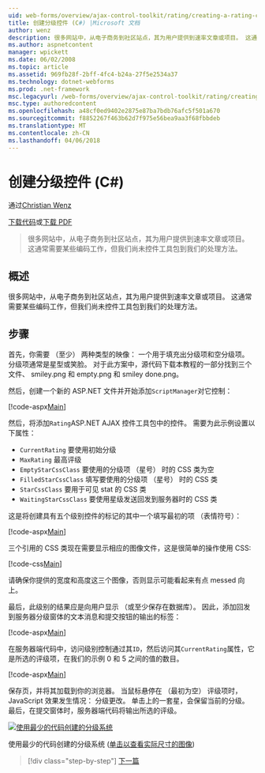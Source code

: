 ```yaml
---
uid: web-forms/overview/ajax-control-toolkit/rating/creating-a-rating-control-cs
title: 创建分级控件 (C#) |Microsoft 文档
author: wenz
description: 很多网站中，从电子商务到社区站点，其为用户提供到速率文章或项目。 这通常需要某些编码工作，但是我们具有...
ms.author: aspnetcontent
manager: wpickett
ms.date: 06/02/2008
ms.topic: article
ms.assetid: 969fb28f-2bff-4fc4-b24a-27f5e2534a37
ms.technology: dotnet-webforms
ms.prod: .net-framework
msc.legacyurl: /web-forms/overview/ajax-control-toolkit/rating/creating-a-rating-control-cs
msc.type: authoredcontent
ms.openlocfilehash: a48cf0ed9402e2875e87ba7bdb76afc5f501a670
ms.sourcegitcommit: f8852267f463b62d7f975e56bea9aa3f68fbbdeb
ms.translationtype: MT
ms.contentlocale: zh-CN
ms.lasthandoff: 04/06/2018
---
```

<a name="creating-a-rating-control-c"></a>创建分级控件 (C#)
====================
通过[Christian Wenz](https://github.com/wenz)

[下载代码](http://download.microsoft.com/download/9/3/f/93f8daea-bebd-4821-833b-95205389c7d0/rating0.cs.zip)或[下载 PDF](http://download.microsoft.com/download/2/d/c/2dc10e34-6983-41d4-9c08-f78f5387d32b/rating0CS.pdf)

> 很多网站中，从电子商务到社区站点，其为用户提供到速率文章或项目。 这通常需要某些编码工作，但我们尚未控件工具包到我们的处理方法。


## <a name="overview"></a>概述

很多网站中，从电子商务到社区站点，其为用户提供到速率文章或项目。 这通常需要某些编码工作，但我们尚未控件工具包到我们的处理方法。

## <a name="steps"></a>步骤

首先，你需要 （至少） 两种类型的映像： 一个用于填充出分级项和空分级项。 分级项通常是星型或笑脸。 对于此方案中，源代码下载本教程的一部分找到三个文件、 smiley.png 和 empty.png 和 smiley done.png。

然后，创建一个新的 ASP.NET 文件并开始添加`ScriptManager`对它控制：

[!code-aspx[Main](creating-a-rating-control-cs/samples/sample1.aspx)]

然后，将添加`Rating`ASP.NET AJAX 控件工具包中的控件。 需要为此示例设置以下属性：

- `CurrentRating` 要使用初始分级
- `MaxRating` 最高评级
- `EmptyStarCssClass` 要使用的分级项 （星号） 时的 CSS 类为空
- `FilledStarCssClass` 填写要使用的分级项 （星号） 时的 CSS 类
- `StarCssClass` 要用于可见 stat 的 CSS 类
- `WaitingStarCssClass` 要使用星级发送回发到服务器时的 CSS 类

这是将创建具有五个级别控件的标记的其中一个填写最初的项 （表情符号）：

[!code-aspx[Main](creating-a-rating-control-cs/samples/sample2.aspx)]

三个引用的 CSS 类现在需要显示相应的图像文件，这是很简单的操作使用 CSS:

[!code-css[Main](creating-a-rating-control-cs/samples/sample3.css)]

请确保你提供的宽度和高度这三个图像，否则显示可能看起来有点 messed 向上。

最后，此级别的结果应是向用户显示 （或至少保存在数据库）。 因此，添加回发到服务器分级窗体的文本消息和提交按钮的输出的标签：

[!code-aspx[Main](creating-a-rating-control-cs/samples/sample4.aspx)]

在服务器端代码中，访问级别控制通过其`ID`，然后访问其`CurrentRating`属性，它是所选的评级项，在我们的示例 0 和 5 之间的值的数目。

[!code-aspx[Main](creating-a-rating-control-cs/samples/sample5.aspx)]

保存页，并将其加载到你的浏览器。 当鼠标悬停在 （最初为空） 评级项时，JavaScript 效果发生情况： 分级更改。 单击上的一套星，会保留当前的分级。 最后，在提交窗体时，服务器端代码将输出所选的评级。


[![使用最少的代码创建的分级系统](creating-a-rating-control-cs/_static/image2.png)](creating-a-rating-control-cs/_static/image1.png)

使用最少的代码创建的分级系统 ([单击以查看实际尺寸的图像](creating-a-rating-control-cs/_static/image3.png))

> [!div class="step-by-step"]
> [下一篇](creating-a-rating-control-vb.md)
